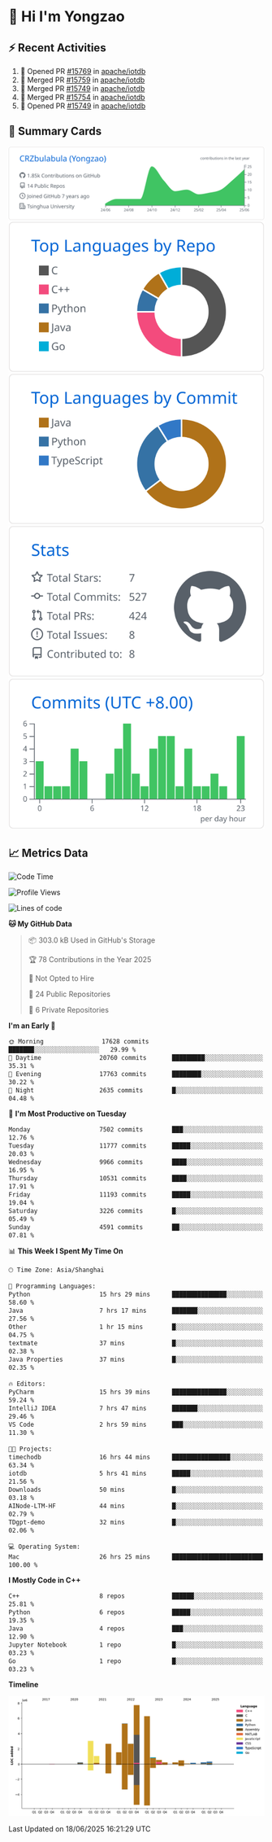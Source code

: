 # 👋 Hi I'm Yongzao

## ⚡ Recent Activities
<!--START_SECTION:activity-->
1. 💪 Opened PR [#15769](https://github.com/apache/iotdb/pull/15769) in [apache/iotdb](https://github.com/apache/iotdb)
2. 🎉 Merged PR [#15759](https://github.com/apache/iotdb/pull/15759) in [apache/iotdb](https://github.com/apache/iotdb)
3. 🎉 Merged PR [#15749](https://github.com/apache/iotdb/pull/15749) in [apache/iotdb](https://github.com/apache/iotdb)
4. 🎉 Merged PR [#15754](https://github.com/apache/iotdb/pull/15754) in [apache/iotdb](https://github.com/apache/iotdb)
5. 💪 Opened PR [#15749](https://github.com/apache/iotdb/pull/15749) in [apache/iotdb](https://github.com/apache/iotdb)
<!--END_SECTION:activity-->

## 🎑 Summary Cards

[![](https://raw.githubusercontent.com/CRZbulabula/CRZbulabula/main/profile-summary-card-output/github/0-profile-details.svg)](https://github.com/vn7n24fzkq/github-profile-summary-cards)
[![](https://raw.githubusercontent.com/CRZbulabula/CRZbulabula/main/profile-summary-card-output/github/1-repos-per-language.svg)](https://github.com/vn7n24fzkq/github-profile-summary-cards) [![](https://raw.githubusercontent.com/CRZbulabula/CRZbulabula/main/profile-summary-card-output/github/2-most-commit-language.svg)](https://github.com/vn7n24fzkq/github-profile-summary-cards)
[![](https://raw.githubusercontent.com/CRZbulabula/CRZbulabula/main/profile-summary-card-output/github/3-stats.svg)](https://github.com/vn7n24fzkq/github-profile-summary-cards) [![](https://raw.githubusercontent.com/CRZbulabula/CRZbulabula/main/profile-summary-card-output/github/4-productive-time.svg)](https://github.com/vn7n24fzkq/github-profile-summary-cards)

## 📈 Metrics Data

<!--START_SECTION:waka-->
![Code Time](http://img.shields.io/badge/Code%20Time-937%20hrs%2036%20mins-blue)

![Profile Views](http://img.shields.io/badge/Profile%20Views-0-blue)

![Lines of code](https://img.shields.io/badge/From%20Hello%20World%20I%27ve%20Written-33.3%20million%20lines%20of%20code-blue)

**🐱 My GitHub Data** 

> 📦 303.0 kB Used in GitHub's Storage 
 > 
> 🏆 78 Contributions in the Year 2025
 > 
> 🚫 Not Opted to Hire
 > 
> 📜 24 Public Repositories 
 > 
> 🔑 6 Private Repositories 
 > 
**I'm an Early 🐤** 

```text
🌞 Morning                17628 commits       ███████░░░░░░░░░░░░░░░░░░   29.99 % 
🌆 Daytime                20760 commits       █████████░░░░░░░░░░░░░░░░   35.31 % 
🌃 Evening                17763 commits       ████████░░░░░░░░░░░░░░░░░   30.22 % 
🌙 Night                  2635 commits        █░░░░░░░░░░░░░░░░░░░░░░░░   04.48 % 
```
📅 **I'm Most Productive on Tuesday** 

```text
Monday                   7502 commits        ███░░░░░░░░░░░░░░░░░░░░░░   12.76 % 
Tuesday                  11777 commits       █████░░░░░░░░░░░░░░░░░░░░   20.03 % 
Wednesday                9966 commits        ████░░░░░░░░░░░░░░░░░░░░░   16.95 % 
Thursday                 10531 commits       ████░░░░░░░░░░░░░░░░░░░░░   17.91 % 
Friday                   11193 commits       █████░░░░░░░░░░░░░░░░░░░░   19.04 % 
Saturday                 3226 commits        █░░░░░░░░░░░░░░░░░░░░░░░░   05.49 % 
Sunday                   4591 commits        ██░░░░░░░░░░░░░░░░░░░░░░░   07.81 % 
```


📊 **This Week I Spent My Time On** 

```text
🕑︎ Time Zone: Asia/Shanghai

💬 Programming Languages: 
Python                   15 hrs 29 mins      ███████████████░░░░░░░░░░   58.60 % 
Java                     7 hrs 17 mins       ███████░░░░░░░░░░░░░░░░░░   27.56 % 
Other                    1 hr 15 mins        █░░░░░░░░░░░░░░░░░░░░░░░░   04.75 % 
textmate                 37 mins             █░░░░░░░░░░░░░░░░░░░░░░░░   02.38 % 
Java Properties          37 mins             █░░░░░░░░░░░░░░░░░░░░░░░░   02.35 % 

🔥 Editors: 
PyCharm                  15 hrs 39 mins      ███████████████░░░░░░░░░░   59.24 % 
IntelliJ IDEA            7 hrs 47 mins       ███████░░░░░░░░░░░░░░░░░░   29.46 % 
VS Code                  2 hrs 59 mins       ███░░░░░░░░░░░░░░░░░░░░░░   11.30 % 

🐱‍💻 Projects: 
timechodb                16 hrs 44 mins      ████████████████░░░░░░░░░   63.34 % 
iotdb                    5 hrs 41 mins       █████░░░░░░░░░░░░░░░░░░░░   21.56 % 
Downloads                50 mins             █░░░░░░░░░░░░░░░░░░░░░░░░   03.18 % 
AINode-LTM-HF            44 mins             █░░░░░░░░░░░░░░░░░░░░░░░░   02.79 % 
TDgpt-demo               32 mins             █░░░░░░░░░░░░░░░░░░░░░░░░   02.06 % 

💻 Operating System: 
Mac                      26 hrs 25 mins      █████████████████████████   100.00 % 
```

**I Mostly Code in C++** 

```text
C++                      8 repos             ██████░░░░░░░░░░░░░░░░░░░   25.81 % 
Python                   6 repos             █████░░░░░░░░░░░░░░░░░░░░   19.35 % 
Java                     4 repos             ███░░░░░░░░░░░░░░░░░░░░░░   12.90 % 
Jupyter Notebook         1 repo              █░░░░░░░░░░░░░░░░░░░░░░░░   03.23 % 
Go                       1 repo              █░░░░░░░░░░░░░░░░░░░░░░░░   03.23 % 
```



**Timeline**

![Lines of Code chart](https://raw.githubusercontent.com/CRZbulabula/CRZbulabula/main/assets/bar_graph.png)


 Last Updated on 18/06/2025 16:21:29 UTC
<!--END_SECTION:waka-->

